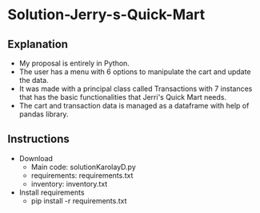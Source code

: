 # Solution-Jerry-s-Quick-Mart

## Explanation 
- My proposal is entirely in Python.
- The user has a menu with 6 options to manipulate the cart and update the data.
- It was made with a principal class called Transactions with 7 instances that has the basic functionalities that Jerri's Quick Mart needs.
- The cart and transaction data is managed as a dataframe with help of pandas library.

## Instructions

- Download 
  * Main code: solutionKarolayD.py
  * requirements: requirements.txt
  * inventory: inventory.txt
- Install requirements
  * pip install -r requirements.txt

